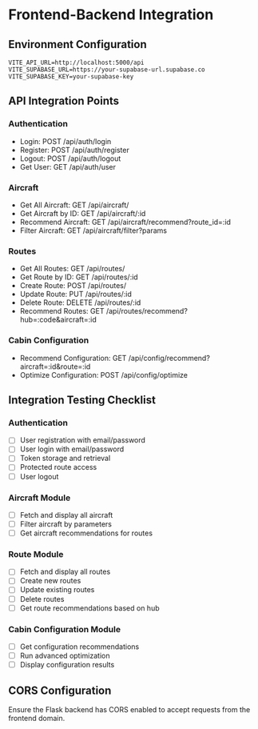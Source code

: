 # Frontend-Backend Integration

## Environment Configuration
```
VITE_API_URL=http://localhost:5000/api
VITE_SUPABASE_URL=https://your-supabase-url.supabase.co
VITE_SUPABASE_KEY=your-supabase-key
```

## API Integration Points

### Authentication
- Login: POST /api/auth/login
- Register: POST /api/auth/register
- Logout: POST /api/auth/logout
- Get User: GET /api/auth/user

### Aircraft
- Get All Aircraft: GET /api/aircraft/
- Get Aircraft by ID: GET /api/aircraft/:id
- Recommend Aircraft: GET /api/aircraft/recommend?route_id=:id
- Filter Aircraft: GET /api/aircraft/filter?params

### Routes
- Get All Routes: GET /api/routes/
- Get Route by ID: GET /api/routes/:id
- Create Route: POST /api/routes/
- Update Route: PUT /api/routes/:id
- Delete Route: DELETE /api/routes/:id
- Recommend Routes: GET /api/routes/recommend?hub=:code&aircraft=:id

### Cabin Configuration
- Recommend Configuration: GET /api/config/recommend?aircraft=:id&route=:id
- Optimize Configuration: POST /api/config/optimize

## Integration Testing Checklist

### Authentication
- [ ] User registration with email/password
- [ ] User login with email/password
- [ ] Token storage and retrieval
- [ ] Protected route access
- [ ] User logout

### Aircraft Module
- [ ] Fetch and display all aircraft
- [ ] Filter aircraft by parameters
- [ ] Get aircraft recommendations for routes

### Route Module
- [ ] Fetch and display all routes
- [ ] Create new routes
- [ ] Update existing routes
- [ ] Delete routes
- [ ] Get route recommendations based on hub

### Cabin Configuration Module
- [ ] Get configuration recommendations
- [ ] Run advanced optimization
- [ ] Display configuration results

## CORS Configuration
Ensure the Flask backend has CORS enabled to accept requests from the frontend domain.
